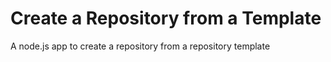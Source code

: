 # Create a Repository from a Template

A node.js app to create a repository from a repository template
